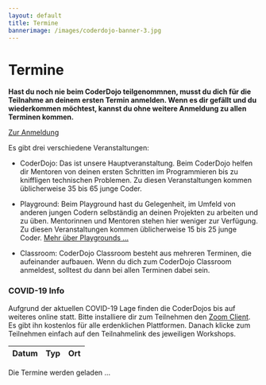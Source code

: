 ```yaml
---
layout: default
title: Termine
bannerimage: /images/coderdojo-banner-3.jpg
---
```


# Termine

**Hast du noch nie beim CoderDojo teilgenommnen, musst du dich für die Teilnahme an deinem ersten Termin anmelden. Wenn es dir gefällt und du wiederkommen möchtest, kannst du ohne weitere Anmeldung zu allen Terminen kommen.**

<p class="text-center"><a class="btn btn-material-light-blue-700" href="/anmeldung.html">Zur Anmeldung</a></p>

Es gibt drei verschiedene Veranstaltungen:

- <span class="type-coderdojo">CoderDojo</span>: Das ist unsere Hauptveranstaltung. Beim CoderDojo helfen dir Mentoren von deinen ersten Schritten im Programmieren bis zu kniffligen technischen Problemen. Zu diesen Veranstaltungen kommen üblicherweise 35 bis 65 junge Coder.

- <span class="type-playground">Playground</span>: Beim Playground hast du Gelegenheit, im Umfeld von anderen jungen Codern selbständig an deinen Projekten zu arbeiten und zu üben. Mentorinnen und Mentoren stehen hier weniger zur Verfügung. Zu diesen Veranstaltungen kommen üblicherweise 15 bis 25 junge Coder. [Mehr über Playgrounds&nbsp;...](/infos/playground.html)

- <span class="type-classroom">Classroom</span>: CoderDojo Classroom besteht aus mehreren Terminen, die aufeinander aufbauen. Wenn du dich zum CoderDojo Classroom anmeldest, solltest du dann bei allen Terminen dabei sein.

<div class="corona-info">
<h3>COVID-19 Info</h3>
Aufgrund der aktuellen COVID-19 Lage finden die CoderDojos bis auf weiteres online statt. Bitte installiere dir zum Teilnehmen den <a href="https://zoom.us/download" target="_blank">Zoom Client</a>. Es gibt ihn kostenlos für alle erdenklichen Plattformen. Danach klicke zum Teilnehmen einfach auf den Teilnahmelink des jeweiligen Workshops.</div>

<table class="table" id="eventsTable">
	<thead>
		<tr>
			<th>Datum</th>
			<th>Typ</th>
			<th>Ort</th>
		</tr>
	</thead>
	<tbody>
	</tbody>
</table>

<p class="loadingText">Die Termine werden geladen ...</p>

<script language="javascript">
	Date.prototype.addDays = function(days) {
		var dat = new Date(this.valueOf());
		dat.setDate(dat.getDate() + days);
		return dat;
	}

	var eventsTable = $("#eventsTable");

	$.get("https://participants-management-service.azurewebsites.net/api/events/?past=false", function(data) {
		var additionalEvents = [
			{ date: new Date(2017, 6, 7), title: "Sommerferien 2017", type: "header" },
			{ date: new Date(2017, 6, 13), title: "Sommerferien 2017", type: "header" },
			{ date: new Date(2017, 8, 14), title: "Wintersemester 2017 / 2018", type: "header" }
		].filter(function(event) { return event.date >= new Date(); });
		
		data = data.concat(additionalEvents).sort(function(a, b) {
			a = new Date(a.date);
			b = new Date(b.date);
			return a > b ? 1 : a < b ? -1 : 0;
		});

		var row = "<tr>";
		row += "<td>Freitag, 24. April 2020</td>";
		row += "<td class='type-coderdojo'>CoderDojo Online</td>";
		row += "<td>";

		var workshops = [];

		workshops.push({
			time: "13:45 - 15:45",
			title: "Scratch",
			description: "Natürlich darf ein Workshop für Anfänger*Innen und/oder Fortgeschrittene mit Scratch im CoderDojo nicht fehlen. Wenn ihr noch nie mit Scratch gearbeitet habt, dann könnt ihr in diesem Workshop euer erstes Computerspiel programmieren. Wenn ihr schon Erfahrung habt, dann sehen wir uns ein schwierigeres Beispiel an.",
			prerequisites: "<ul><li>Installiert Scratch: <a href=\"https://scratch.mit.edu/download\" target=\"_blank\">https://scratch.mit.edu/download</a></li><li>oder verwendet die Onlineversion von Scratch: <a href=\"https://scratch.mit.edu/\" target=\"_blank\">https://scratch.mit.edu/</a></li></ul>",
			mentors: ["Daniel", "Walter"],
			link: "TBD"
		});

		workshops.push({
			time: "13:45 - 15:45",
			title: "Virtuelles Elektronikbasteln",
			description: "Wir Basteln und mit ein paar 5 Cent Münzen, Alufolie, Essig eine Batterie und bringen damit ein LED zum leuchten, danach werden wir das was wir gebaut haben in Tinkercad nachbauen, Rechnen, Simulieren und Messen. Anschliessend machen wir mit dem Arduion ein Messgerät für Spannungen von 0-5V und zeigen da auf einem Display an.",
			prerequisites: "Ein Computer mit <a href=\"https://www.tinkercad.com\" target=\"_blank\">Tinkercad</a> Zugang.",
			mentors: ["Günther", "Michael"],
			link: "TBD"
		});
		
		workshops.push({
			time: "14:00 - 14:45",
			title: "Programmieren wie ein Pirat - Erste Schritte mit R und yarrr",
			description: "In diesen 25 min werden wir erste Schritte in der Programmiersprache \"R\" und dem Paket \"yarrr\" machen. Du brauchst dazu keinerlei Vorkenntnisse. Als Beispiel dient uns eine Liste von Piraten:<ul><li>(Piraten-)Daten erkunden</li><li>Statistik (ohne uns dabei weh zu tun)</li><li>Malen nach Zahlen</li><li>Ein Blick in die Glaskugel</li></ul><br/>Wenn du dir die Beispiele vorher schon ansehen möchtest, kannst du das unter dem folgenden Link (in Englisch) tun: <a href=\"https://bookdown.org/ndphillips/YaRrr/\" target=\"_blank\">https://bookdown.org/ndphillips/YaRrr/</a>.<br/><br/><a href=\"https://www.globalazurebootcamp.at/sessions/#187103\" target=\"_blank\">Mehr Infos ...</a>",
			prerequisites: "-",
			mentors: ["Markus Ehrenmüller-Jensen"],
			link: "https://www.globalazurebootcamp.at/sessions/programmieren-wie-ein-pirat-mit-r-und-yarrr/"
		});

		workshops.push({
			time: "15:00 - 15:45",
			title: "Amateurfunk als Hobby",
			description: "Als Amateurfunker hat man viele Möglichkeiten wie weltweite Kommunikation, Notfunk, Hamnet, Morsen, Satellitenfunk, Amateurfunkfernsehen, Basteln ... und ist es perfektes Hobby für Technikinteressierte.<br/><br/><a href=\"https://www.globalazurebootcamp.at/sessions/#185213\" target=\"_blank\">Mehr Infos ...</a>",
			prerequisites: "-",
			mentors: ["Simon Dorrer"],
			link: "https://www.globalazurebootcamp.at/sessions/amateurfunk-als-hobby/"
		});

		workshops.push({
			time: "16:00 - 16:45",
			title: "Wie kommt man sicher durch die Firewall?",
			description: "Ihr möchtet bei euch zu Hause einen Minecraft-Server betreiben und eure Freundinnen und Freunde übers Internet zum gemeinsamen Spielen einladen? Ihr habt eine Webseite programmiert, auf die aber nur eure Schulklasse zugreifen können soll? Mit Hilfe eures Raspberry Pi möchtet ihr Fotos übers Internet sicher mit der ganzen Familie teilen? In dieser Session zeigt euch Rainer die Tools WireGuard und Tailscale, die euch helfen können, solche Probleme zu lösen.<br/><br/><a href=\"https://www.globalazurebootcamp.at/sessions/#185215\" target=\"_blank\">Mehr Infos ...</a>",
			prerequisites: "-",
			mentors: ["Rainer Stropek"],
			link: "https://www.globalazurebootcamp.at/sessions/wie-kommt-man-sicher-durch-die-firewall/"
		});
		
		workshops.push({
			time: "17:00 - 19:00",
			title: "Minecraft Redstone",
			description: "Diese Woche werden wir uns 3x3 Türen widmen. Wir werden uns verschiedene Designs ansehen, verstehen und gemeinsam bauen.",
			prerequisites: "Ihr braucht einen offiziellen Minecraft Account und die Java-Minecraft Version 1.15.2 installiert. Wir werden auf einem gemeinsamen Server unsere Übungen machen.",
			mentors: ["Matthias", "Hans-Peter", "Jan"],
			link: "TBD"
		});


		/*

		workshops.push({
			time: "16:00 - 18:00",
			title: "Java",
			description: "Wir werden unserem Spiel beibringen Kollisionen zu erkennen.",
			prerequisites: "<ul><li><a href=\"https://www.jetbrains.com/de-de/idea/download/#section=windows\" target=\"_blank\">IntelliJ IDEA (Community Edition)</a></li><li><a href=\"https://git-scm.com/download/win\" target=\"_blank\">Git</a></li></ul>",
			mentors: ["Thomas"],
			link: "https://zoom.us/j/92032918488"
		});

		

		workshops.push({
			time: "16:00 - 18:00",
			title: "Bootstrap",
			description: "Letzte Woche haben wir eine Webseite mit CSS hübscher gestaltet und mit einigen Animationen versehen. Diese Woche starten wir mit der selben Webseite wie beim letzten Mal, verwenden aber <a href=\"https://getbootstrap.com/\" target=\"_blank\">Bootstrap</a> um die Webseite zu gestalten. Wir verwenden das Grid System, um das Layout auf für mobile Devices anzupassen, und wir werden einige Komponenten wie z.B. das Karussell zum Durchblättern von Bildern einbauen.",
			prerequisites: "<ul><li>Visual Studio Code: <a href=\"https://code.visualstudio.com/\" target=\"_blank\">https://code.visualstudio.com/</a></li><li>mit folgende Plugins:<ul><li><a href=\"https://marketplace.visualstudio.com/items?itemName=ritwickdey.LiveServer\" target=\"_blank\">Live Server</a></li><li><a href=\"https://marketplace.visualstudio.com/items?itemName=MS-vsliveshare.vsliveshare\" target=\"_blank\">Live Share</a></li><li><a href=\"https://marketplace.visualstudio.com/items?itemName=mrmlnc.vscode-autoprefixer\" target=\"_blank\">Autoprefixer</a></li></ul></li></ul>",
			mentors: ["Karin", "Rainer"],
			link: "https://zoom.us/j/99506376161"
		});*/

		workshops.forEach(function(w) {
			row += "<p><span class=\"workshop-title\">" + w.time + " " + w.title + "</span></p><p>" + w.description + "</p><p><b>Voraussetzungen</b></p><p>" + w.prerequisites + "</p><p><b>Mentoren:</b> " + w.mentors.join(", ") + "</p><p><b>Link zum Teilnehmen:</b> <a href='" + w.link + "' target='_blank'>" + w.link + "</a></p>";
		});

		row += "</td>";
		row += "</tr>";

		eventsTable.append(row);

		data.filter(function(event) { return moment(new Date(event.date)).startOf("day").format('YYYY-MM-DD') != '2020-04-24'; }).forEach(function(event) {
			var row = "";

			if (event.type == "header") {
				row = "<tr class='subtitle'><td colspan='3'>" + event.title + "</td></tr>";
			} else {
				var date = moment(new Date(event.date)).startOf("day");
				var formattedDate = date.format("YYYY-MM-DD");

				/*row = "<tr";
				if (event.type == "playground") {
					row += " class='playground'";
				} else if (event.type == "bootcamp") {
					row += " class='bootcamp'";
				} else {
					row += " class='coderdojo'";
				}*/

				row += "<tr>";
				if (event.type == "classroom") {
					row += "<td>";
                    for (var i = 0; i < event.dates.length; i++) {
                        var classroomDate = moment(new Date(event.dates[i])).startOf("day");
                        row += "<span class='nowrap'>" + classroomDate.format("dddd, DD. MMMM YYYY") + "</span>" + "<br/>";
						if (event.title == "Elektronik") {
							row += "15:00 - 17:30<br/>";
						} else {
							row += "16:00 - 18:00<br/>";
						}
                    }
                    row += "</td>";
				} else if (event.type == "bootcamp") {
					row += "<td><span class='nowrap'>" + date.format("dddd, DD. MMMM YYYY") + "</span><br/>13:30 - 18:30</td>";
				} else {
					row += "<td><span class='nowrap'>" + date.format("dddd, DD. MMMM YYYY") + "</span><br/>16:00 - 18:00</td>";
				}

				if (event.type == "playground") {
					row += "<td class='type-playground'>Playground";
				} else if (event.type == "bootcamp") {
					row += "<td class='type-bootcamp'>Bootcamp";
                } else if (event.type == "classroom") {
					row += "<td class='type-classroom'>Classroom";
				} else {
					row += "<td class='type-coderdojo'>CoderDojo";
				}
				row += "</td>";

				row += "<td>";

                if (event.type == "classroom") {
                    row += "<b>CoderDojo Classroom - " + event.title + "</b>";
                    row += "<br/><br/>";
                    row += event.description;
                    row += "<br/><br/>";
                    var mailBody = "Hallo CoderDojo Team,%0D%0A%0D%0Aich möchte mich zum Kurs CoderDojo Classroom - " + event.title + " anmelden.%0D%0A%0D%0AVorname: %0D%0ANachname: %0D%0AAlter: %0D%0A";
                    row += "<b>Anmeldung unter <a href='mailto:info@coderdojo-linz.org?subject=Anmeldung zu CoderDojo Classroom - " + event.title + "&body=" + mailBody + "'>info@coderdojo-linz.org</a></b>";
                    row += "<br/><br/>";
                } else if (event.type == "bootcamp") {
					row += "<b>" + event.title + "</b>";
                    row += "<br/><br/>";
                    row += event.description;
                    row += "<br/><br/>";
					row += "<b><a href=\"https://www.globalazurebootcamp.at/junior-bootcamp/\" target=\"_blank\">Weitere Infos ...</a></b>";
					row += "<br/><br/>";
				}

				/*if (event.type == "playground") {
					row += "Playground<br/>";
				} else if (event.type == "bootcamp") {
					row += "Junior Bootcamp - im Rahmen des <a href='https://coding-club-linz.github.io/global-azure-bootcamp-2017/junior-bootcamp.html' target='_blank'>Global Azure Bootcamps</a><br/>";
					row += "für junge Coder ab 13 Jahren<br/>";
				} else {
					row += "CoderDojo<br/>";
				}*/
				
				if (event.location) {
					row += event.location;
				} else {
					if (event.type == "playground") {
						row += "<a href=\"http://www.linz.at/wissensturm/anreise.asp\" target=\"_blank\">Wissensturm</a>, Raum 10.02, Kärtnerstraße 26, 4020 Linz";
					} else {
						row += "<a href=\"http://www.linz.at/wissensturm/anreise.asp\" target=\"_blank\">Wissensturm</a>, Veranstaltungssaal E09, Kärtnerstraße 26, 4020 Linz";
					}
				}

				if (event.sponsor) {
					row += "<br/><span class=\"sponsor\">Sponsored by " + event.sponsor + "</a>";
				}

				row += "</td>";
		
				row += "</tr>";
			}

			eventsTable.append(row);
		});

		$(".loadingText").hide();
	});
</script>
